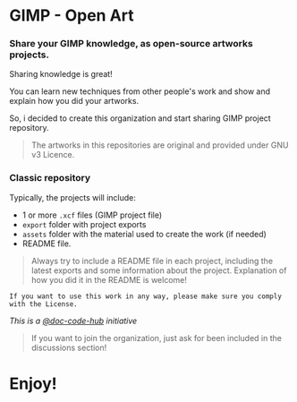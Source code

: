 # GIMP - Open Art

### Share your GIMP knowledge, as open-source artworks projects.

Sharing knowledge is great!  

You can learn new techniques from other people's work and show and explain how you did your artworks.  

So, i decided to create this organization and start sharing GIMP project repository.

> The artworks in this repositories are original and provided under GNU v3 Licence.


### Classic repository

Typically, the projects will include:

- 1 or more `.xcf` files (GIMP project file)
- `export` folder with project exports
- `assets` folder with the material used to create the work (if needed)
- README file. 

> Always try to include a README file in each project, including the latest exports and some information about the project.
> Explanation of how you did it in the README is welcome!

```info
If you want to use this work in any way, please make sure you comply with the License.
```

*This is a [@doc-code-hub](https://github.com/doc-code-hub) initiative*

> If you want to join the organization, just ask for been included in the discussions section!

# Enjoy!
